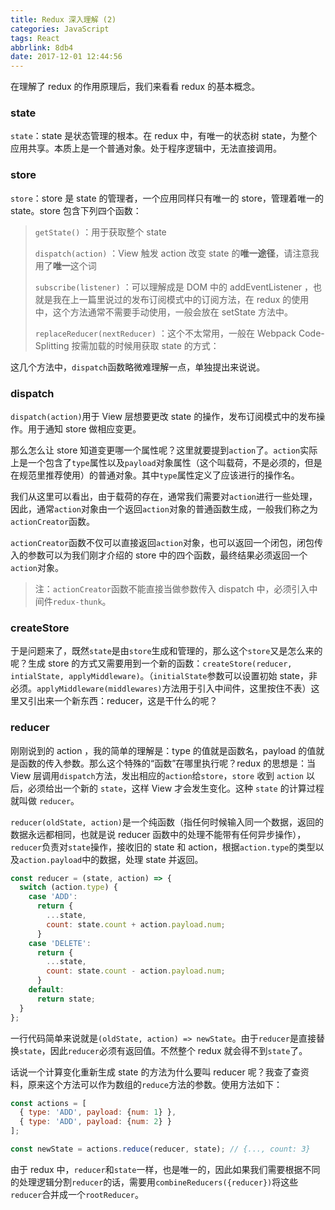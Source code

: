 ```yaml
---
title: Redux 深入理解 (2)
categories: JavaScript
tags: React
abbrlink: 8db4
date: 2017-12-01 12:44:56
---
```


在理解了 redux 的作用原理后，我们来看看 redux 的基本概念。

### state

`state`：state 是状态管理的根本。在 redux 中，有唯一的状态树 state，为整个应用共享。本质上是一个普通对象。处于程序逻辑中，无法直接调用。

### store

`store`：store 是 state 的管理者，一个应用同样只有唯一的 store，管理着唯一的 state。store 包含下列四个函数：

> `getState()` ：用于获取整个 state
>
> `dispatch(action)` ：View 触发 action 改变 state 的**唯一途径**，请注意我用了**唯一**这个词
>
> `subscribe(listener)` ：可以理解成是 DOM 中的 addEventListener ，也就是我在上一篇里说过的发布订阅模式中的订阅方法，在 redux 的使用中，这个方法通常不需要手动使用，一般会放在 setState 方法中。
>
> `replaceReducer(nextReducer)` ：这个不太常用，一般在 Webpack Code-Splitting 按需加载的时候用获取 state 的方式：

<!-- more -->

这几个方法中，`dispatch`函数略微难理解一点，单独提出来说说。

### dispatch

`dispatch(action)`用于 View 层想要更改 state 的操作，发布订阅模式中的发布操作。用于通知 store 做相应变更。

那么怎么让 store 知道变更哪一个属性呢？这里就要提到`action`了。`action`实际上是一个包含了`type`属性以及`payload`对象属性（这个叫载荷，不是必须的，但是在规范里推荐使用）的普通对象。其中`type`属性定义了应该进行的操作名。

我们从这里可以看出，由于载荷的存在，通常我们需要对`action`进行一些处理，因此，通常`action`对象由一个返回`action`对象的普通函数生成，一般我们称之为`actionCreator`函数。

`actionCreator`函数不仅可以直接返回`action`对象，也可以返回一个闭包，闭包传入的参数可以为我们刚才介绍的 store 中的四个函数，最终结果必须返回一个`action`对象。

> 注：`actionCreator`函数不能直接当做参数传入 dispatch 中，必须引入中间件`redux-thunk`。

### createStore

于是问题来了，既然`state`是由`store`生成和管理的，那么这个`store`又是怎么来的呢？生成 store 的方式又需要用到一个新的函数：`createStore(reducer, intialState, applyMiddleware)`。（`initialState`参数可以设置初始 state，非必须。`applyMiddleware(middlewares)`方法用于引入中间件，这里按住不表）这里又引出来一个新东西：reducer，这是干什么的呢？

### reducer

刚刚说到的 action ，我的简单的理解是：type 的值就是函数名，payload 的值就是函数的传入参数。那么这个特殊的“函数”在哪里执行呢？redux 的思想是：当 View 层调用`dispatch`方法，发出相应的`action`给`store`，`store` 收到 `action` 以后，必须给出一个新的 `state`，这样 View 才会发生变化。这种 `state` 的计算过程就叫做 `reducer`。

`reducer(oldState, action)`是一个纯函数（指任何时候输入同一个数据，返回的数据永远都相同，也就是说 reducer 函数中的处理不能带有任何异步操作），`reducer`负责对`state`操作，接收旧的 state 和 action，根据`action.type`的类型以及`action.payload`中的数据，处理 state 并返回。

```js
const reducer = (state, action) => {
  switch (action.type) {
    case 'ADD':
      return {
        ...state,
        count: state.count + action.payload.num;
      }
    case 'DELETE':
      return {
        ...state,
        count: state.count - action.payload.num;
      }
    default:
      return state;
  }
};
```

一行代码简单来说就是`(oldState, action) => newState`。由于`reducer`是直接替换`state`，因此`reducer`必须有返回值。不然整个 redux 就会得不到`state`了。

话说一个计算变化重新生成 state 的方法为什么要叫 reducer 呢？我查了查资料，原来这个方法可以作为数组的`reduce`方法的参数。使用方法如下：

```js
const actions = [
  { type: 'ADD', payload: {num: 1} },
  { type: 'ADD', payload: {num: 2} }
];

const newState = actions.reduce(reducer, state); // {..., count: 3}
```

由于 redux 中，`reducer`和`state`一样，也是唯一的，因此如果我们需要根据不同的处理逻辑分割`reducer`的话，需要用`combineReducers({reducer})`将这些`reducer`合并成一个`rootReducer`。
